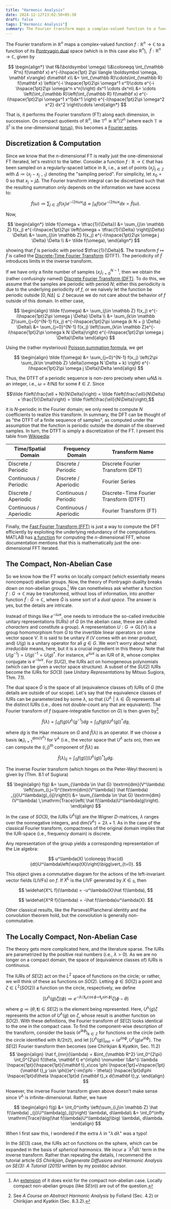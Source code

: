 ```yaml
---
title: "Harmonic Analysis"
date: 2024-12-12T13:02:50+05:30
draft: false
tags: ["Harmonic Analysis"]
summary: The Fourier transform maps a complex-valued function to a function on its Pontryagin dual space. Generalizations of this concept to non-Abelian compact and locally compact Lie groups are reviewed.
---
```


The <span class=accented>Fourier transform</span> in $\mathbb R^n$ maps a complex-valued function $f:\mathbb R^n \rightarrow \mathbb C$ to a function of its [Pontryagin dual](https://en.wikipedia.org/wiki/Pontryagin_duality) space (which is in this case also $\mathbb R^n$), $\ \hat f:\mathbb R^n \rightarrow \mathbb C$, given by

$$
\begin{align*}
\hat f&(\boldsymbol \omega) \\&\coloneqq \int_{\mathbb R^n} f(\mathbf x) e^{-i\hspace{1pt} 2\pi \langle \boldsymbol \omega, \mathbf x\rangle} d\mathbf x\\
&= \int_{\mathbb R}\cdots\int_{\mathbb R} f(\mathbf x) \left(e^{-i \hspace{1pt}2\pi \omega^1 x^1}\cdots e^{-i \hspace{1pt}2\pi \omega^n x^n}\right) dx^1 \cdots dx^n\\
&= \cdots \left(\int_{\mathbb R}\left(\int_{\mathbb R} f(\mathbf x) e^{-i\hspace{1pt}2\pi \omega^1 x^1}dx^1 \right) e^{-i\hspace{1pt}2\pi \omega^2 x^2} dx^2 \right)\cdots 
\end{align*}
$$

That is, it performs the Fourier transform (FT) along each dimension, in succession. On compact quotients of $\mathbb R^n$, like $\mathbb T^n \cong \mathbb R^n/\mathbb Z^n$ (where each $\mathbb T\cong S^1$ is the one-dimensional [torus](https://en.wikipedia.org/wiki/Torus)), this becomes a [Fourier series](/posts/fourier).

## Discretization & Computation

Since we know that the $n$-dimensional FT is really just the one-dimensional FT iterated, let's restrict to the latter. Consider a function $f: \mathbb R \rightarrow \mathbb C$ that has been sampled on a regularly-spaced <span class=accented>lattice</span> in $\mathbb R$, i.e., a set of points $(x_j)_{j\in \mathbb Z}$ with $\Delta \coloneqq(x_j - x_{j-1})$ denoting the "sampling period". For simplicity, let $x_0 = 0$ so that $x_j = j \Delta$.
 The Fourier transform integral can be discretized such that the resulting summation only depends on the information we have access to:

$$ \tilde f(\omega) \coloneqq \sum_{j\in \mathbb Z} f(x_j) e^{-i\hspace{1pt}2\pi \omega x_j} \Delta  \approx \int_{\mathbb R} f(x) e^{-i\hspace{1pt}2\pi \omega x}dx = \hat f(\omega). $$

Now, 

<!-- 
<p>
\[
    \begin{align*}

    \end{align*}
\]
</p> 
-->

$$
    \begin{align*}
\tilde f(\omega + \tfrac{1}{\Delta}) &= \sum_{j\in \mathbb Z} f(x_j) e^{-i\hspace{1pt}2\pi \left(\omega + \tfrac{1}{\Delta} \right)j\Delta} \Delta\\
&= \sum_{j\in \mathbb Z} f(x_j) e^{-i\hspace{1pt}2\pi \omega j \Delta} \Delta
    \\
    &= \tilde f(\omega),
    \end{align*}
$$

showing that $\tilde f$ is periodic with period $\tfrac{1}{\Delta}$. The transform $f \mapsto \tilde f$ is called the [Discrete-Time Fourier Transform](https://en.wikipedia.org/wiki/Discrete-time_Fourier_transform) (DTFT). The periodicity of $\tilde f$ introduces limits in the inverse transform.

If we have only a finite number of samples $(x_i)_{i=0}^{N-1}$, then we obtain the (rather confusingly named) [Discrete Fourier Transform (DFT)](https://en.wikipedia.org/wiki/Discrete_Fourier_transform#Definition). To do this, we assume that the samples are periodic with period $N$; either this periodicity is due to the underlying periodicity of $f$, or we naively let the function be periodic outside $[0, N\Delta] \subseteq \mathbb Z$ because we do not care about the behavior of $f$ outside of this domain. In either case,

$$
    \begin{align}
\tilde f(\omega) &= \sum_{j\in \mathbb Z} f(x_j) e^{-i\hspace{1pt}2\pi \omega j \Delta} \Delta \\
&= \sum_{k\in \mathbb Z}\sum_{j=0}^{N-1} f(x_j) e^{-i\hspace{1pt}2\pi \omega (k N + j) \Delta} \Delta\\
&= \sum_{j=0}^{N-1} f(x_j) \left(\sum_{k\in \mathbb Z}e^{-i\hspace{1pt}2\pi \omega k N  \Delta}\right) e^{-i\hspace{1pt}2\pi \omega j \Delta}\Delta
\end{align}
$$

Using the (rather mysterious) [Poisson summation formula](/posts/fourier#the-poisson-summation-formula), we get

$$
    \begin{align}
\tilde f(\omega) 
&= \sum_{j=0}^{N-1} f(x_j) \left(2\pi \sum_{k\in \mathbb Z} \delta(\omega N \Delta + k) \right) e^{-i\hspace{1pt}2\pi  \omega j \Delta}\Delta
\end{align}
$$

Thus, the DTFT of a periodic sequence is non-zero precisely when $\omega N \Delta$ is an integer, i.e., $\omega = \ell/N\Delta$ for some $\ell \in\mathbb Z$. Since 

$$\tilde f\left(\frac{\ell + N}{N\Delta}\right) = \tilde f\left(\frac{\ell}{N\Delta} + \frac{1}{\Delta}\right) = \tilde f\left(\frac{\ell}{N\Delta}\right),$$

it is $N$-periodic in the Fourier domain; we only need to compute $N$ coefficients to realize this transform. In summary, the DFT can be thought of as "the DTFT of a finite sequence of samples", as computed under the assumption that the function is periodic outside the domain of the observed samples. In turn, the DTFT is simply a discretization of the FT. I present this table from [Wikipedia](https://en.wikipedia.org/wiki/Harmonic_analysis#Fourier_analysis):

| Time/Spatial Domain         | Frequency Domain         | Transform Name                      |
|-----------------------------|----------------------------|-------------------------------------|
| Discrete / Periodic         | Discrete / Periodic        | Discrete Fourier Transform (DFT)    |
| Continuous / Periodic       | Discrete / Aperiodic       | Fourier Series                      |
| Discrete / Aperiodic        | Continuous / Periodic      | Discrete-Time Fourier Transform (DTFT) |
| Continuous / Aperiodic      | Continuous / Aperiodic     | Fourier Transform (FT)              |

Finally, the [Fast Fourier Transform (FFT)](https://en.wikipedia.org/wiki/Discrete_Fourier_transform#Definition) is just a way to compute the DFT efficiently by exploiting the underlying redundancy of the computations. MATLAB has [a function](https://www.mathworks.com/help/matlab/ref/fftn.html) for computing the $n$-dimensional FFT, whose documentation mentions that this is mathematically just the one-dimensional FFT iterated.

## The Compact, Non-Abelian Case

So we know how the FT works on locally compact (which essentially means noncompact) abelian groups.
Now, the theory of Pontryagin duality breaks down on non-abelian groups.[^extension] We can nonetheless ask whether a function $f:G \rightarrow \mathbb C$
may be transformed, without loss of information, into another function $\hat f: \hat G \rightarrow \mathbb C$, where $\hat G$ is some sort of a *dual space*. The answer is yes, but the details are intricate.

[^extension]: An [extension](https://en.wikipedia.org/wiki/Tannaka%E2%80%93Krein_duality) of it does exist for the compact non-abelian case. Locally compact non-abelian groups (like $SE(n)$) are out of the question.

Instead of things like $e^{-i \omega x}$, one needs to introduce the so-called <span class=accented>irreducible unitary representations</span> (IURs) of $G$ (in the abelian case, these are called *characters* and constitute a group). A <span class=accented>representation</span> $U:G \rightarrow GL(V)$ is a group homomorphism from $G$ to the invertible linear operators on some vector space $V$. It is said to be <span class=accented>unitary</span> if ($V$ comes with an inner product, and) $U(g)$ is a unitary operator for all $g \in G$. We won't worry about what *irreducible* means, here, but it is a crucial ingredient in this theory. Note that $U(g^{-1}) = U(g)^{-1} = U(g)^{\dagger}$. For instance, $e^{i\omega x}$ is an IUR of $\mathbb R$, whose complex conjugate is $e^{-i\omega x}$. For $SU(2)$, the IURs act on homogeneous polynomials (which can be given a vector space structure). A subset of the $SU(2)$ IURs become the IURs for $SO(3)$ (see *Unitary Representations* by Mitsuo Sugiora, Thm. 7.1).

The dual space $\hat G$ is the space of all (equivalence classes of) IURs of $G$ (the details are outside of our scope). Let's say that the equivalence classes of IURs can be parameterized by some $\lambda$, so that $\big(\hspace{1pt} U^\lambda \mathrel\vert \lambda \in \hat G \big)$ represents all the distinct IURs (i.e., does not double-count any that are equivalent). The <span class=accented>Fourier transform</span> of $f$ (square-integrable function on $G$) is then given by[^ref]

$$\hat f(\lambda) = \int_G f(g) U^\lambda(g^{-1}) dg= \int_G f(g) \left(U^\lambda(g)\right)^{\dagger} dg,$$

[^ref]: See *A Course an Abstract Harmonic Analysis* by Folland (Sec. 4.2) or Chirikjian and Kyatkin (Sec. 8.3.2).

where $dg$ is the Haar measure on $G$ and $\hat f(\lambda)$ is an operator.
If we choose a basis $(\mathbf e_i)_{i=1}^{\textrm{dim}(V^\lambda)}$ for $V^\lambda$ (i.e., the vector space that $U^\lambda$ acts on), then we can compute the $(i,j)^{th}$ component of $\hat f(\lambda)$ as

$$\hat f(\lambda)_{ij} = \int_G f(g) \left[\left(U^\lambda(g)\right)^{\dagger}\right]_{ij} dg.
$$

The <span class=accented>inverse Fourier transform</span> (which hinges on the Peter-Weyl theorem) is given by (Thm. 8.1 of Sugiura)

$$
\begin{align}
    f(g) &=  \sum_{\lambda \in \hat G} \textrm{dim}(V^\lambda) \left(\sum_{i,j=1}^{\textrm{dim}(V^\lambda)} \hat f(\lambda) _{ji}U^\lambda(g)_{ij}\right)\\
    &=  \sum_{\lambda \in \hat G} \textrm{dim}(V^\lambda) \,\mathrm{Trace}\left( \hat f(\lambda)U^\lambda(g)\right).
    \end{align}
$$

In the case of $SO(3)$, the IURs $U^\lambda(g)$ are the Wigner $D$-matrices, $\lambda$ ranges over the nonnegative integers, and $\textrm{dim}(V^\lambda) = 2\lambda + 1$.
As in the case of the classical Fourier transform, compactness of the original domain implies that the IUR-space (i.e., frequency domain) is discrete.

Any representation of the group yields a corresponding representation of the Lie algebra:

$$
u^\lambda(X) \coloneqq \frac{d}{dt}U^\lambda\left(\exp(tX)\right)\bigg\vert_{t=0}.
$$

This object gives a commutative diagram for the actions of the left-invariant vector fields (LIVFs) on $f$. If $X^L$ is the LIVF generated by $X\in \mathfrak g$, then

$$
\widehat{X^L f}(\lambda) = -u^\lambda(X)\hat f(\lambda),
$$

$$
\widehat{X^R f}(\lambda) = -\hat f(\lambda)u^\lambda(X).
$$

Other classical results, like the Parseval/Plancheral identity and the convolution theorem hold, but the convolution is generally non-commutative.

<!-- Since a Lie algebra homomorphism shoud preserve the bracket,

$$
\widehat{[X^L, Y^L] f}(\lambda) = ...
$$ -->

## The Locally Compact, Non-Abelian Case

The theory gets more complicated here, and the literature sparse. The IURs are parametrized by the positive real numbers (i.e., $\lambda >0$). As we are no longer on a compact domain, the space of (equivalence classes of) IURs is continuous.

The IURs of $SE(2)$ act on the $L^2$ space of functions on the circle; or rather, we will think of these as functions on $SO(2)$. Letting $\phi \in  SO(2)$ a point and $\zeta\in L^2(SO(2))$ a function on the circle, respectively, we define

$$
\left[U^\lambda 
(g) \zeta\right](\phi)\coloneqq e^{-i \lambda \hspace{1pt}(\hspace{1pt}{\mathbf t}_x\cos \phi \hspace{1pt}+\hspace{1pt} {\mathbf t}_y \sin \phi)} \zeta(\phi - \theta)
$$

 where $g\coloneq(\theta, \mathbf t) \in SE(2)$ is the element being represented. Here, $U^\lambda(g) \zeta$ represents the action of $U^\lambda(g)$ on $\zeta$, whose result is another function on $SO(2)$. With these definitions, the <span class=accented>Fourier transform</span> of $SE(2)$ looks identical to the one in the compact case. To find the component-wise description of the transform, consider the basis $(e^{ik\phi})_{k\in \mathbb Z}$ for functions on the circle (with the circle identified with $\mathbb R/2\pi\mathbb Z$), and let $\left[U^\lambda(g)\right]_{mn} = \langle e^{im\phi}, U^\lambda(g)e^{in\phi}\rangle$. The $SE(2)$ Fourier transform then becomes (see Chirikjian & Kyatkin, Sec. 11.2)
$$
    \begin{align}
\hat f_{mn}(\lambda) = &\int_{\mathbb R^2} \int_0^{2\pi} \int_0^{2\pi} f(\theta, \mathbf t) e^{in\phi} \nonumber
\\&e^{i \lambda \hspace{1pt}(\hspace{1pt}{\mathbf t}_x\cos \phi \hspace{1pt}+\hspace{1pt} {\mathbf t}_y \sin \phi)}e^{-im(\phi - \theta)} \hspace{1pt}d\phi \hspace{1pt}d\theta \hspace{1pt}d {\mathbf t}_x d{\mathbf t}_y.
\end{align}
$$
 
 However, the <span class=accented>inverse Fourier transform</span> given above doesn't make sense since $V^\lambda$ is infinite-dimensional. Rather, we have

$$
    \begin{align}
f(g) &= \int_0^\infty \left(\sum_{i,j\in \mathbb Z} \hat f(\lambda) _{ji}U^\lambda(g)_{ij}\right) \lambda\, d\lambda\\
 &= \int_0^\infty \mathrm{Trace}\big(\hat f(\lambda)U^\lambda(g)\big) \lambda\, d\lambda.
\end{align}
$$

When I first saw this, I wondered if the extra $\lambda$ in "$\lambda\,d\lambda$" was a typo!


In the $SE(3)$ case, the IURs act on functions on the sphere, which can be expanded in the basis of *spherical harmonics*. We incur a `$\lambda^2 d\lambda$' term in the inverse transform. Rather than repeating the details, I recommend the tutorial article *GS Chirikjian, Degenerate Diffusions and Harmonic Analysis on SE(3): A Tutorial (2015)* written by my postdoc advisor.

<!-- ### Can we use FFT here?

Interchanging the order of integration, we can first do the computation

$$
    \begin{align*}
\int_{\mathbb R^2} f(\theta, \mathbf t) 
e^{i \lambda \hspace{1pt}(\hspace{1pt}{\mathbf t}_x\cos \phi \hspace{1pt}+\hspace{1pt} {\mathbf t}_y \sin \phi)} d {\mathbf t}_x d{\mathbf t}_y \mapsto g(\theta, \phi)
\end{align*}
$$

since this is exactly the kind of product integral handled by the $2$-dimensional FFT. -->
